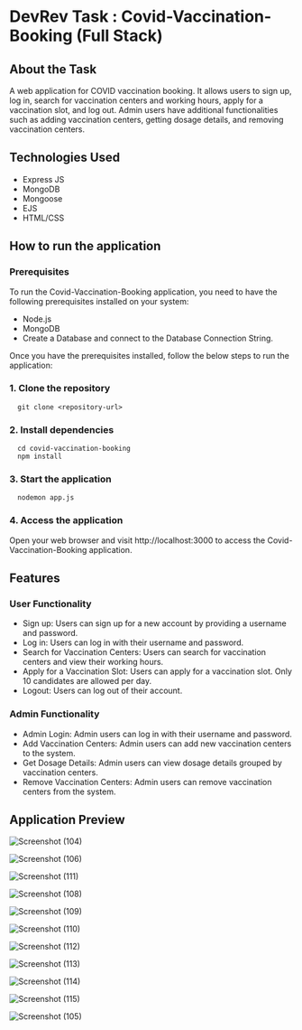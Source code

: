 # DevRev Task : Covid-Vaccination-Booking (Full Stack)

## About the Task 
A web application for COVID vaccination booking. It allows users to sign up, log in, search for vaccination centers and working hours, apply for a vaccination slot, and log out. 
Admin users have additional functionalities such as adding vaccination centers, getting dosage details, and removing vaccination centers.

## Technologies Used
* Express JS
* MongoDB
* Mongoose
* EJS 
* HTML/CSS

## How to run the application

### Prerequisites 

To run the Covid-Vaccination-Booking application, you need to have the following prerequisites installed on your system:
* Node.js
* MongoDB
* Create a Database and connect to the Database Connection String.

Once you have the prerequisites installed, follow the below steps to run the application:

### 1. Clone the repository
```shell
  git clone <repository-url>
```
  
### 2. Install dependencies
```shell
  cd covid-vaccination-booking
  npm install
  ```
### 3. Start the application
```shell
  nodemon app.js
  ```
### 4. Access the application
  Open your web browser and visit http://localhost:3000 to access the Covid-Vaccination-Booking application.


## Features
### User Functionality

* Sign up: Users can sign up for a new account by providing a username and password.
* Log in: Users can log in with their username and password.
* Search for Vaccination Centers: Users can search for vaccination centers and view their working hours.
* Apply for a Vaccination Slot: Users can apply for a vaccination slot. Only 10 candidates are allowed per day.
* Logout: Users can log out of their account.

### Admin Functionality

* Admin Login: Admin users can log in with their username and password.
* Add Vaccination Centers: Admin users can add new vaccination centers to the system.
* Get Dosage Details: Admin users can view dosage details grouped by vaccination centers.
* Remove Vaccination Centers: Admin users can remove vaccination centers from the system.

## Application Preview

![Screenshot (104)](https://github.com/vijaycs20/DevRev-Covid-Vaccination-Centre-Full-Stack-Task/assets/74922968/2a06032d-0c1e-4c45-9e54-6fa50444630a)

![Screenshot (106)](https://github.com/vijaycs20/DevRev-Covid-Vaccination-Centre-Full-Stack-Task/assets/74922968/2280a03a-0499-4d07-a526-b579e3460868)

![Screenshot (111)](https://github.com/vijaycs20/DevRev-Covid-Vaccination-Centre-Full-Stack-Task/assets/74922968/c40d0dc9-7291-49f6-ada7-b482390b07e5)

![Screenshot (108)](https://github.com/vijaycs20/DevRev-Covid-Vaccination-Centre-Full-Stack-Task/assets/74922968/a41b060e-1a1b-4ff3-9226-50775fc27e89)

![Screenshot (109)](https://github.com/vijaycs20/DevRev-Covid-Vaccination-Centre-Full-Stack-Task/assets/74922968/a34dfd8e-ff41-4888-910d-86b48e1f56ac)

![Screenshot (110)](https://github.com/vijaycs20/DevRev-Covid-Vaccination-Centre-Full-Stack-Task/assets/74922968/1c047a29-134f-484a-83d2-35cf5af8fc51)

![Screenshot (112)](https://github.com/vijaycs20/DevRev-Covid-Vaccination-Centre-Full-Stack-Task/assets/74922968/e220d6b4-e6c7-4b85-88a6-2c96abf5c58c)

![Screenshot (113)](https://github.com/vijaycs20/DevRev-Covid-Vaccination-Centre-Full-Stack-Task/assets/74922968/2385a611-7395-4aeb-b21c-d3c5fc432dc5)

![Screenshot (114)](https://github.com/vijaycs20/DevRev-Covid-Vaccination-Centre-Full-Stack-Task/assets/74922968/83379b03-7909-4ca5-945a-80b4767534ec)

![Screenshot (115)](https://github.com/vijaycs20/DevRev-Covid-Vaccination-Centre-Full-Stack-Task/assets/74922968/2fe22a86-dd1b-4ac8-b4d7-aa27e57550e9)

![Screenshot (105)](https://github.com/vijaycs20/DevRev-Covid-Vaccination-Centre-Full-Stack-Task/assets/74922968/090a09e3-c51c-40cb-b64d-db02a3b56b2c)









